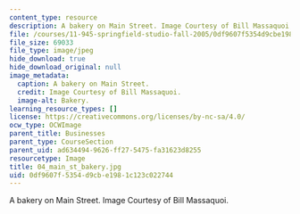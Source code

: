 ```yaml
---
content_type: resource
description: A bakery on Main Street. Image Courtesy of Bill Massaquoi.
file: /courses/11-945-springfield-studio-fall-2005/0df9607f5354d9cbe1981c123c022744_04_main_st_bakery.jpg
file_size: 69033
file_type: image/jpeg
hide_download: true
hide_download_original: null
image_metadata:
  caption: A bakery on Main Street.
  credit: Image Courtesy of Bill Massaquoi.
  image-alt: Bakery.
learning_resource_types: []
license: https://creativecommons.org/licenses/by-nc-sa/4.0/
ocw_type: OCWImage
parent_title: Businesses
parent_type: CourseSection
parent_uid: ad634494-9626-ff27-5475-fa31623d8255
resourcetype: Image
title: 04_main_st_bakery.jpg
uid: 0df9607f-5354-d9cb-e198-1c123c022744
---
```

A bakery on Main Street. Image Courtesy of Bill Massaquoi.